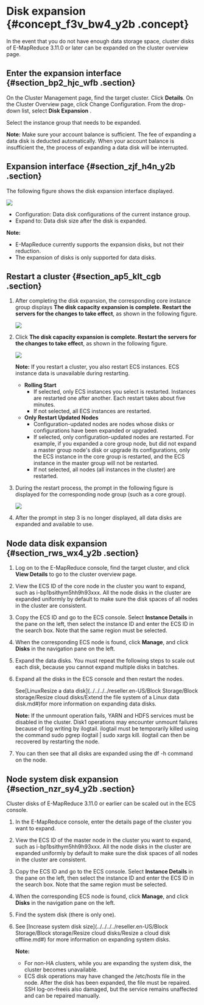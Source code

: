# Disk expansion {#concept_f3v_bw4_y2b .concept}

In the event that you do not have enough data storage space, cluster disks of E-MapReduce 3.11.0 or later can be expanded on the cluster overview page.

## Enter the expansion interface {#section_bp2_hjc_wfb .section}

On the Cluster Management page, find the target cluster. Click **Details**. On the Cluster Overview page, click Change Configuration. From the drop-down list, select **Disk Expansion** .

Select the instance group that needs to be expanded.

**Note:** Make sure your account balance is sufficient. The fee of expanding a data disk is deducted automatically. When your account balance is insufficient the, the process of expanding a data disk will be interrupted.

## Expansion interface {#section_zjf_h4n_y2b .section}

The following figure shows the disk expansion interface displayed.

![](http://static-aliyun-doc.oss-cn-hangzhou.aliyuncs.com/assets/img/17864/155704134632531_en-US.png)

-   Configuration: Data disk configurations of the current instance group.
-   Expand to: Data disk size after the disk is expanded.

**Note:** 

-   E-MapReduce currently supports the expansion disks, but not their reduction.
-   The expansion of disks is only supported for data disks.

## Restart a cluster {#section_ap5_klt_cgb .section}

1.  After completing the disk expansion, the corresponding core instance group displays **The disk capacity expansion is complete. Restart the servers for the changes to take effect**, as shown in the following figure.

    ![](http://static-aliyun-doc.oss-cn-hangzhou.aliyuncs.com/assets/img/17864/155704134634253_en-US.png)

2.  Click **The disk capacity expansion is complete. Restart the servers for the changes to take effect**, as shown in the following figure.

    ![](http://static-aliyun-doc.oss-cn-hangzhou.aliyuncs.com/assets/img/17864/155704134634254_en-US.png)

    **Note:** If you restart a cluster, you also restart ECS instances. ECS instance data is unavailable during restarting.

    -   **Rolling Start** 
        -   If selected, only ECS instances you select is restarted. Instances are restarted one after another. Each restart takes about five minutes.
        -   If not selected, all ECS instances are restarted.
    -   **Only Restart Updated Nodes** 
        -   Configuration-updated nodes are nodes whose disks or configurations have been expanded or upgraded.
        -   If selected, only configuration-updated nodes are restarted. For example, if you expanded a core group node, but did not expand a master group node's disk or upgrade its configurations, only the ECS instance in the core group is restarted, and the ECS instance in the master group will not be restarted.
        -   If not selected, all nodes \(all instances in the cluster\) are restarted.
3.  During the restart process, the prompt in the following figure is displayed for the corresponding node group \(such as a core group\).

    ![](http://static-aliyun-doc.oss-cn-hangzhou.aliyuncs.com/assets/img/17864/155704134634255_en-US.png)

4.  After the prompt in step 3 is no longer displayed, all data disks are expanded and available to use.

## Node data disk expansion {#section_rws_wx4_y2b .section}

1.  Log on to the E-MapReduce console, find the target cluster, and click **View Details** to go to the cluster overview page.
2.  View the ECS ID of the core node in the cluster you want to expand, such as i-bp1bsithym5hh9h93xxx. All the node disks in the cluster are expanded uniformly by default to make sure the disk spaces of all nodes in the cluster are consistent.
3.  Copy the ECS ID and go to the ECS console. Select **Instance Details** in the pane on the left, then select the instance ID and enter the ECS ID in the search box. Note that the same region must be selected.
4.  When the corresponding ECS node is found, click **Manage**, and click **Disks** in the navigation pane on the left.
5.  Expand the data disks. You must repeat the following steps to scale out each disk, because you cannot expand multiple disks in batches.
6.  Expand all the disks in the ECS console and then restart the nodes.

    See[LinuxResize a data disk](../../../../reseller.en-US/Block Storage/Block storage/Resize cloud disks/Extend the file system of a Linux data disk.md#)for more information on expanding data disks.

    **Note:** If the unmount operation fails, YARN and HDFS services must be disabled in the cluster. Disk1 operations may encounter unmount failures because of log writing by ilogtail. ilogtail must be temporarily killed using the command sudo pgrep ilogtail | sudo xargs kill. ilogtail can then be recovered by restarting the node.

7.  You can then see that all disks are expanded using the df -h command on the node.

## Node system disk expansion {#section_nzr_sy4_y2b .section}

Cluster disks of E-MapReduce 3.11.0 or earlier can be scaled out in the ECS console.

1.  In the E-MapReduce console, enter the details page of the cluster you want to expand.
2.  View the ECS ID of the master node in the cluster you want to expand, such as i-bp1bsithym5hh9h93xxx. All the node disks in the cluster are expanded uniformly by default to make sure the disk spaces of all nodes in the cluster are consistent.
3.  Copy the ECS ID and go to the ECS console. Select **Instance Details** in the pane on the left, then select the instance ID and enter the ECS ID in the search box. Note that the same region must be selected.
4.  When the corresponding ECS node is found, click **Manage**, and click **Disks** in the navigation pane on the left.
5.  Find the system disk \(there is only one\).
6.  See [Increase system disk size](../../../../reseller.en-US/Block Storage/Block storage/Resize cloud disks/Resize a cloud disk offline.md#) for more information on expanding system disks.

    **Note:** 

    -   For non-HA clusters, while you are expanding the system disk, the cluster becomes unavailable.
    -   ECS disk operations may have changed the /etc/hosts file in the node. After the disk has been expanded, the file must be repaired. SSH log-on-freeis also damaged, but the service remains unaffected and can be repaired manually.

